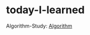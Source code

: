 # today-I-learned

Algorithm-Study: [Algorithm](https://github.com/JuHyang/today-I-learned/tree/master/Algorithm-Study)
